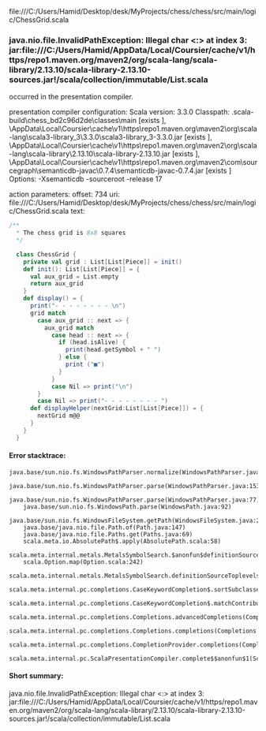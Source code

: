 file:///C:/Users/Hamid/Desktop/desk/MyProjects/chess/chess/src/main/logic/ChessGrid.scala
### java.nio.file.InvalidPathException: Illegal char <:> at index 3: jar:file:///C:/Users/Hamid/AppData/Local/Coursier/cache/v1/https/repo1.maven.org/maven2/org/scala-lang/scala-library/2.13.10/scala-library-2.13.10-sources.jar!/scala/collection/immutable/List.scala

occurred in the presentation compiler.

presentation compiler configuration:
Scala version: 3.3.0
Classpath:
<WORKSPACE>\.scala-build\chess_bd2c96d2de\classes\main [exists ], <HOME>\AppData\Local\Coursier\cache\v1\https\repo1.maven.org\maven2\org\scala-lang\scala3-library_3\3.3.0\scala3-library_3-3.3.0.jar [exists ], <HOME>\AppData\Local\Coursier\cache\v1\https\repo1.maven.org\maven2\org\scala-lang\scala-library\2.13.10\scala-library-2.13.10.jar [exists ], <HOME>\AppData\Local\Coursier\cache\v1\https\repo1.maven.org\maven2\com\sourcegraph\semanticdb-javac\0.7.4\semanticdb-javac-0.7.4.jar [exists ]
Options:
-Xsemanticdb -sourceroot <WORKSPACE> -release 17


action parameters:
offset: 734
uri: file:///C:/Users/Hamid/Desktop/desk/MyProjects/chess/chess/src/main/logic/ChessGrid.scala
text:
```scala
/**
  * The chess grid is 8x8 squares 
  */

  class ChessGrid {
    private val grid : List[List[Piece]] = init()
    def init(): List[List[Piece]] = {
      val aux_grid = List.empty
      return aux_grid
    }
    def display() = {
      print("- - - - - - - - \n")
      grid match 
        case aux_grid :: next => {
          aux_grid match 
            case head :: next => {
              if (head.isAlive) {
                print(head.getSymbol + " ")
              } else {
                print ("■")
              }
            }
            case Nil => print("\n")
        }
        case Nil => print("- - - - - - - - ")
      def displayHelper(nextGrid:List[List[Piece]]) = {
        nextGrid m@@
      }
    }
  }
```



#### Error stacktrace:

```
java.base/sun.nio.fs.WindowsPathParser.normalize(WindowsPathParser.java:182)
	java.base/sun.nio.fs.WindowsPathParser.parse(WindowsPathParser.java:153)
	java.base/sun.nio.fs.WindowsPathParser.parse(WindowsPathParser.java:77)
	java.base/sun.nio.fs.WindowsPath.parse(WindowsPath.java:92)
	java.base/sun.nio.fs.WindowsFileSystem.getPath(WindowsFileSystem.java:232)
	java.base/java.nio.file.Path.of(Path.java:147)
	java.base/java.nio.file.Paths.get(Paths.java:69)
	scala.meta.io.AbsolutePath$.apply(AbsolutePath.scala:58)
	scala.meta.internal.metals.MetalsSymbolSearch.$anonfun$definitionSourceToplevels$2(MetalsSymbolSearch.scala:70)
	scala.Option.map(Option.scala:242)
	scala.meta.internal.metals.MetalsSymbolSearch.definitionSourceToplevels(MetalsSymbolSearch.scala:69)
	scala.meta.internal.pc.completions.CaseKeywordCompletion$.sortSubclasses(MatchCaseCompletions.scala:312)
	scala.meta.internal.pc.completions.CaseKeywordCompletion$.matchContribute(MatchCaseCompletions.scala:260)
	scala.meta.internal.pc.completions.Completions.advancedCompletions(Completions.scala:385)
	scala.meta.internal.pc.completions.Completions.completions(Completions.scala:183)
	scala.meta.internal.pc.completions.CompletionProvider.completions(CompletionProvider.scala:86)
	scala.meta.internal.pc.ScalaPresentationCompiler.complete$$anonfun$1(ScalaPresentationCompiler.scala:146)
```
#### Short summary: 

java.nio.file.InvalidPathException: Illegal char <:> at index 3: jar:file:///C:/Users/Hamid/AppData/Local/Coursier/cache/v1/https/repo1.maven.org/maven2/org/scala-lang/scala-library/2.13.10/scala-library-2.13.10-sources.jar!/scala/collection/immutable/List.scala